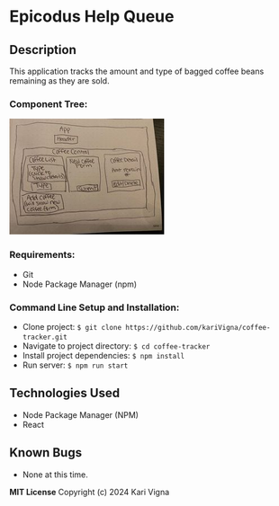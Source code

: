 # Epicodus Help Queue

## Description
This application tracks the amount and type of bagged coffee beans remaining as they are sold.  

### Component Tree:
![image](./src/img/componentTree.jpeg)

###  Requirements:
  * Git
  * Node Package Manager (npm)

### Command Line Setup and Installation:
* Clone project:  `$ git clone https://github.com/kariVigna/coffee-tracker.git`
* Navigate to project directory:  `$ cd coffee-tracker`
* Install project dependencies: `$ npm install`
* Run server: `$ npm run start`

## Technologies Used
* Node Package Manager (NPM)
* React 

## Known Bugs
- None at this time.

**MIT License**
Copyright (c) 2024 Kari Vigna